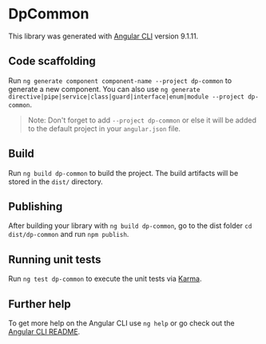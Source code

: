 # DpCommon

This library was generated with [Angular CLI](https://github.com/angular/angular-cli) version 9.1.11.

## Code scaffolding

Run `ng generate component component-name --project dp-common` to generate a new component. You can also use `ng generate directive|pipe|service|class|guard|interface|enum|module --project dp-common`.
> Note: Don't forget to add `--project dp-common` or else it will be added to the default project in your `angular.json` file. 

## Build

Run `ng build dp-common` to build the project. The build artifacts will be stored in the `dist/` directory.

## Publishing

After building your library with `ng build dp-common`, go to the dist folder `cd dist/dp-common` and run `npm publish`.

## Running unit tests

Run `ng test dp-common` to execute the unit tests via [Karma](https://karma-runner.github.io).

## Further help

To get more help on the Angular CLI use `ng help` or go check out the [Angular CLI README](https://github.com/angular/angular-cli/blob/master/README.md).
